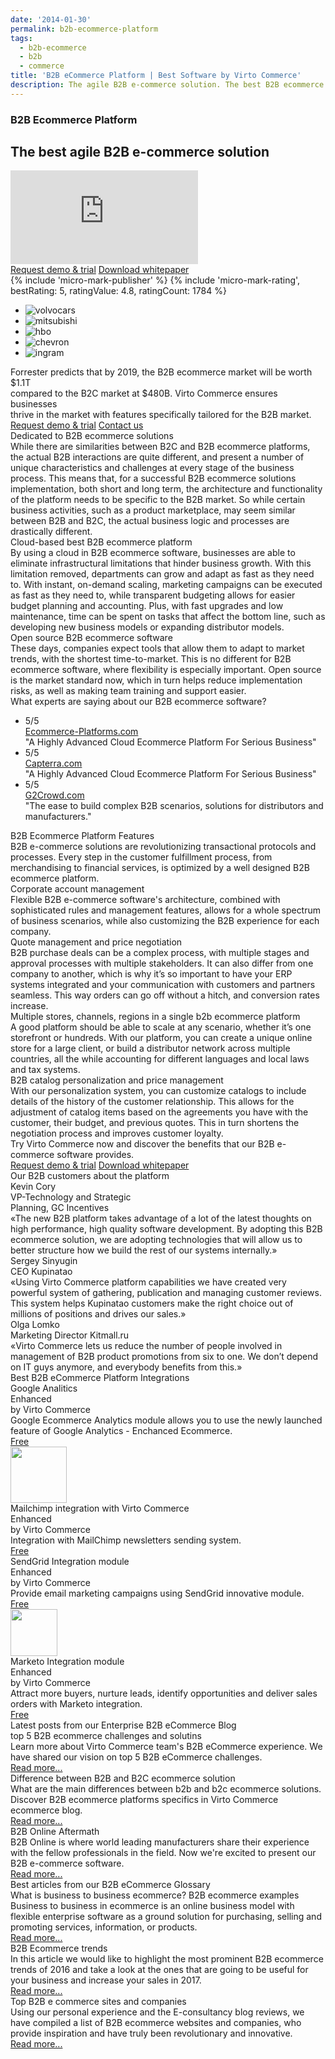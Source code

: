 ```yaml
---
date: '2014-01-30'
permalink: b2b-ecommerce-platform
tags:
  - b2b-ecommerce
  - b2b
  - commerce
title: 'B2B eCommerce Platform | Best Software by Virto Commerce'
description: The agile B2B e-commerce solution. The best B2B ecommerce software developers deserve.
---
```

<section itemscope itemtype="http://schema.org/Article">
    <meta itemprop="author" content="Virtocommerce">
    <meta itemprop="datePublished" content="2017-09-06">
    <meta itemprop="dateModified" content="2018-02-22">
    <section class="enterprise" data-name="section">
        <div class="section-inner responsive">
            <div itemprop="mainEntityOfPage">
                <h1 itemprop="headline" class="section-t">B2B Ecommerce Platform</h1>
                <h2 class="section-descr">The best agile B2B e-commerce solution</h2>
            </div>
            <div class="mac">
                <div class="inner">
                    <iframe id="video" src="https://www.youtube.com/embed/22BMH86RQys?ecver=1" allowfullscreen="" frameborder="0"></iframe>
                </div>
            </div>
            <div class="section-actions">
                <a href="/try-now" class="button white fill">Request demo & trial</a>
                <a href="/features/for-business-professionals" class="button white">Download whitepaper</a>
            </div>
        </div>
    </section>
    <div itemprop="articleBody" class="vc-sections-container">
        <!-- <section class="ecommerce" data-name="section">
        <div class="section-inner responsive">
            <div class="cols">
                <div itemprop="mainEntityOfPage" class="col">
                    <div itemprop="headline" class="section-t">B2B Ecommerce Platform</div>
                    <div class="section-descr">The best agile B2B e-commerce solution</div>
                    <div class="section-actions">
                        <a href="/try-now" class="button white fill">Request demo & trial</a>
                        <a href="/features/for-business-professionals" class="button white">Download whitepaper</a>
                    </div>
                </div>
                <div class="col">
                    <div class="mac">
                        <div class="inner">
                            <iframe id="video" src="https://www.youtube.com/embed/22BMH86RQys?ecver=1" allowfullscreen="" frameborder="0"></iframe>
                        </div>
                    </div>
                </div>
            </div>
        </div>
    </section> -->
        {% include 'micro-mark-publisher' %}
        {% include 'micro-mark-rating', bestRating: 5, ratingValue: 4.8, ratingCount: 1784 %}
        <section class="costumers" data-name="section">
            <ul class="list responsive">
                <li class="list-item">
                    <a class="list-link">
                        <img src="assets/images/casestudies/volvocars-logo.jpg" alt="volvocars" class="list-pic">
                    </a>
                </li>
                <li class="list-item">
                    <a class="list-link">
                        <img src="assets/images/casestudies/mitsubishi.png" alt="mitsubishi" class="list-pic">
                    </a>
                </li>
                <li class="list-item">
                    <a class="list-link">
                        <img src="assets/images/casestudies/hbo.png" alt="hbo" class="list-pic">
                    </a>
                </li>
                <li class="list-item">
                    <a class="list-link">
                        <img src="assets/images/casestudies/chevron.jpg" alt="chevron" class="list-pic">
                    </a>
                </li>
                <li class="list-item">
                    <a class="list-link">
                        <img src="assets/images/casestudies/ingram-micro.png" alt="ingram" class="list-pic">
                    </a>
                </li>
            </ul>
        </section>
        <section class="product-descr" data-name="section">
            <div class="section-inner responsive">
                <div class="product-info">
                    <div class="section-descr">
                        Forrester predicts that by 2019, the B2B eсommerce market will be worth $1.1T <br>
                        compared to the B2C market at $480B. Virto Commerce ensures businesses <br>
                        thrive in the market with features specifically tailored for the B2B market.
                    </div>
                    <div class="section-actions">
                        <a href="/try-now" class="button fill">Request demo &amp; trial</a>
                        <a href="/contact-us" class="button striped">Contact us</a>
                    </div>
                </div>
            </div>
        </section>
        <section class="section" data-name="section">
            <div class="section-row responsive">
                <div class="section-cnt">
                    <div class="section-img">
                        <span itemprop="image" itemscope itemtype="https://schema.org/ImageObject">
                            <img itemprop="url contentUrl" class="section-pic" src="assets/images/b2b/ecommerce-solutions.jpg" alt="">
                            <meta itemprop="width" content="300">
                            <meta itemprop="height" content="186">
                        </span>
                    </div>
                    <div class="section-text">
                        <div class="section-t">Dedicated to B2B ecommerce solutions</div>
                        <div class="section-descr">
                            While there are similarities between B2C and B2B ecommerce platforms, the actual B2B interactions are quite different, and present a number of unique characteristics and challenges at every stage of the business process. This means that, for a successful B2B ecommerce solutions implementation, both short and long term, the architecture and functionality of the platform needs to be specific to the B2B market.  So while certain business activities, such as a product marketplace, may seem similar between B2B and B2C, the actual business logic and processes are drastically different.
                        </div>
                    </div>
                </div>
            </div>
            <div class="section-row responsive">
                <div class="section-cnt">
                    <div class="section-text">
                        <div class="section-t">Cloud-based best B2B ecommerce platform</div>
                        <div class="section-descr">
                            By using a cloud in B2B ecommerce software, businesses are able to eliminate infrastructural limitations that hinder business growth. With this limitation removed, departments can grow and adapt as fast as they need to. With instant, on-demand scaling, marketing campaigns can be executed as fast as they need to, while transparent budgeting allows for easier budget planning and accounting.  Plus, with fast upgrades and low maintenance, time can be spent on tasks that affect the bottom line, such as developing new business models or expanding distributor models.
                        </div>
                    </div>
                    <div class="section-img">
                        <img class="section-pic" src="assets/images/b2b/ecommerce-platform.jpg" alt="">
                    </div>
                </div>
            </div>
            <div class="section-row responsive">
                <div class="section-cnt">
                    <div class="section-img">
                        <img class="section-pic" src="assets/images/b2b/ecommerce-software.jpg" alt="">
                    </div>
                    <div class="section-text">
                        <div class="section-t">Open source B2B ecommerce software</div>
                        <div class="section-descr">
                            These days, companies expect tools that allow them to adapt to market trends, with the shortest time-to-market. This is no different for B2B ecommerce software, where flexibility is especially important.  Open source is the market standard now, which in turn helps reduce implementation risks, as well as making team training and support easier.
                        </div>
                    </div>
                </div>
            </div>
        </section>
        <section class="app-blocks-section" data-name="section">
            <div class="section-inner responsive">
                <div class="section-t">What experts are saying about our B2B ecommerce software?</div>
                <ul class="list list-studios three-items">
                    <li class="list-item">
                        <div class="list-inner">
                            <div class="list-body">
                                <div class="list-t">5/5</div>
                                <div class="list-text"><a href="https://ecommerce-platforms.com/articles/virtocommerce-review-highly-advanced-enterprise-ecommerce-platform-serious-business" target="_blank" rel="nofollow">Ecommerce-Platforms.com</a></div>
                                <div class="list-descr">"A Highly Advanced Cloud Ecommerce Platform For Serious Business"</div>
                            </div>
                        </div>
                    </li>
                    <li class="list-item">
                        <div class="list-inner">
                            <div class="list-body">
                                <div class="list-t">5/5</div>
                                <div class="list-text"><a href="https://www.capterra.com/p/147200/VirtoCommerce/" target="_blank" rel="nofollow">Capterra.com</a></div>
                                <div class="list-descr">
                                    "A Highly Advanced Cloud Ecommerce Platform For Serious Business"
                                </div>
                            </div>
                        </div>
                    </li>
                    <li class="list-item">
                        <div class="list-inner">
                            <div class="list-body">
                                <div class="list-t">5/5</div>
                                <div class="list-text"><a href="https://www.g2crowd.com/products/virtocommerce/reviews" target="_blank" rel="nofollow">G2Crowd.com</a></div>
                                <div class="list-descr">
                                    "The ease to build complex B2B scenarios, solutions for distributors and manufacturers."
                                </div>
                            </div>
                        </div>
                    </li>
                </ul>
            </div>
        </section>
        <section class="ecommerce-features" data-name="section">
            <div class="section-inner responsive">
                <div class="section-t">B2B Ecommerce Platform Features</div>
                <div class="section-descr">
                    B2B e-commerce solutions are revolutionizing transactional protocols and processes. Every step in the customer
                    fulfillment process, from merchandising to financial services, is optimized by a well designed B2B ecommerce
                    platform.
                </div>
                <div class="section-row">
                    <div class="section-cnt">
                        <div class="section-img">
                            <img src="assets/images/b2b/icon-corporate-acc.png" alt="">
                        </div>
                        <div class="section-text">
                            <div class="section-t">Corporate account management</div>
                            <div class="section-descr">
                                Flexible B2B e-commerce software's architecture, combined with sophisticated rules and management features, allows for a whole spectrum of business scenarios, while also customizing the B2B experience for each company.
                            </div>
                        </div>
                    </div>
                </div>
                <div class="section-row">
                    <div class="section-cnt">
                        <div class="section-text">
                            <div class="section-t">Quote management and price negotiation</div>
                            <div class="section-descr">
                                B2B purchase deals can be a complex process, with multiple stages and approval processes with multiple stakeholders. It can also differ from one company to another, which is why it’s so important to have your ERP systems integrated and your communication with customers and partners seamless. This way orders can go off without a hitch, and conversion rates increase.
                            </div>
                        </div>
                        <div class="section-img">
                            <img src="assets/images/b2b/icon-quote-management.png" alt="">
                        </div>
                    </div>
                </div>
                <div class="section-row">
                    <div class="section-cnt">
                        <div class="section-img">
                            <img src="assets/images/b2b/icon-multiple-stores.png" alt="">
                        </div>
                        <div class="section-text">
                            <div class="section-t">Multiple stores, channels, regions in a single b2b ecommerce platform</div>
                            <div class="section-descr">
                                A good platform should be able to scale at any scenario, whether it’s one storefront or hundreds. With our platform, you can create a unique online store for a large client, or build a distributor network across multiple countries, all the while accounting for different languages and local laws and tax systems.
                            </div>
                        </div>
                    </div>
                </div>
                <div class="section-row">
                    <div class="section-cnt">
                        <div class="section-text">
                            <div class="section-t">B2B catalog personalization and price management</div>
                            <div class="section-descr">
                                With our personalization system, you can customize catalogs to include details of the history of the customer relationship. This allows for the adjustment of catalog items based on the agreements you have with the customer, their budget, and previous quotes. This in turn shortens the negotiation process and improves customer loyalty.
                            </div>
                        </div>
                        <div class="section-img">
                            <img src="assets/images/b2b/icon-catalog.png" alt="">
                        </div>
                    </div>
                </div>
                <div class="mini">
                    Try Virto Commerce now and discover the benefits that our B2B e-commerce software provides.
                </div>
                <div class="section-actions">
                    <a href="/try-now" class="button fill">Request demo & trial</a>
                    <a href="/download-b2b-whitepaper" class="button striped">Download whitepaper</a>
                </div>
            </div>
        </section>
        <section class="b2b-customers" data-name="section">
            <div class="section-inner responsive">
                <div class="section-t">Our B2B customers about the platform</div>
                <div class="cols">
                    <div class="col">
                        <div class="customer-info">
                            <img src="assets/images/b2b/kevin.jpg" alt="" class="customer-pic">
                            <div class="customer-other">
                                <div class="customer-name">Kevin Cory</div>
                                <div class="customer-descr">
                                    VP-Technology and Strategic <br>
                                    Planning, GC Incentives
                                </div>
                            </div>
                        </div>
                        <div class="customer-text">
                            «The new B2B platform takes advantage of a lot of the latest thoughts on high performance, high quality software development. By adopting this B2B ecommerce solution, we are adopting technologies that will allow us to better structure how we build the rest of our systems internally.»
                        </div>
                    </div>
                    <div class="col">
                        <div class="customer-info">
                            <img src="assets/images/b2b/sergey.jpg" alt="" class="customer-pic">
                            <div class="customer-other">
                                <div class="customer-name">Sergey Sinyugin</div>
                                <div class="customer-descr">
                                    CEO Kupinatao
                                </div>
                            </div>
                        </div>
                        <div class="customer-text">
                            «Using Virto Commerce platform capabilities we have created very powerful system of gathering, publication and managing customer reviews. This system helps Kupinatao customers make the right choice out of millions of positions and drives our sales.»
                        </div>
                    </div>
                    <div class="col">
                        <div class="customer-info">
                            <img src="assets/images/b2b/lomko.jpg" alt="" class="customer-pic">
                            <div class="customer-other">
                                <div class="customer-name">Olga Lomko</div>
                                <div class="customer-descr">
                                    Marketing Director Kitmall.ru
                                </div>
                            </div>
                        </div>
                        <div class="customer-text">
                            «Virto Commerce lets us reduce the number of people involved in management of B2B product promotions from six to one. We don’t depend on IT guys anymore, and everybody benefits from this.»
                        </div>
                    </div>
                </div>
            </div>
        </section>
        <section class="app-blocks-section" data-name="section">
            <div class="section-inner responsive">
                <div class="section-t">Best B2B eCommerce Platform Integrations</div>
                <div class="cols">
                    <div class="col">
                        <div class="integration-item">
                            <div class="integration-img">
                                <img src="assets/images/b2b/icon-google.png" alt="">
                            </div>
                            <div class="integration-t">
                                Google Analitics <br>Enhanced
                            </div>
                            <div class="integration-name">
                                by Virto Commerce
                            </div>
                            <div class="integration-descr">
                                Google Ecommerce
                                Analytics module allows
                                you to use the newly launched
                                feature of Google Analytics -
                                Enchanced Ecommerce.
                            </div>
                            <a href="/apps/extensions/google-analytics-enhanced-ecommerce" class="integration-status">Free</a>
                        </div>
                    </div>
                    <div class="col">
                        <div class="integration-item">
                            <div class="integration-img">
                                <img style="height:90px;" src="//vc4prod.blob.core.windows.net/catalog/3f99c499-cd54-4fa7-8ffe-26e9eeae1ca0.png" alt="">
                            </div>
                            <div class="integration-t">
                                Mailchimp integration with Virto Commerce <br>Enhanced
                            </div>
                            <div class="integration-name">
                                by Virto Commerce
                            </div>
                            <div class="integration-descr">
                                Integration with MailChimp
                                newsletters sending system.
                            </div>
                            <a href="/apps/extensions/mailchimp" class="integration-status">Free</a>
                        </div>
                    </div>
                    <div class="col">
                        <div class="integration-item">
                            <div class="integration-img">
                                <img src="assets/images/b2b/icon-sendgrid.png" alt="">
                            </div>
                            <div class="integration-t">
                                SendGrid Integration module <br>Enhanced
                            </div>
                            <div class="integration-name">
                                by Virto Commerce
                            </div>
                            <div class="integration-descr">
                                Provide email
                                marketing campaigns using
                                SendGrid innovative module.
                            </div>
                            <a href="/apps/extensions/sendgrid-email-marketing" class="integration-status">Free</a>
                        </div>
                    </div>
                    <div class="col">
                        <div class="integration-item">
                            <div class="integration-img">
                                <img style="height:75px;" src="//vc4prod.blob.core.windows.net/catalog/FHQ-67784017/NewLogo.jpg" alt="">
                            </div>
                            <div class="integration-t">
                                Marketo Integration module <br>Enhanced
                            </div>
                            <div class="integration-name">
                                by Virto Commerce
                            </div>
                            <div class="integration-descr">
                                Attract more buyers,
                                nurture leads,
                                identify opportunities
                                and deliver sales orders
                                with Marketo integration.
                            </div>
                            <a href="/apps/extensions/marketo-marketing-automation" class="integration-status">Free</a>
                        </div>
                    </div>
                </div>
            </div>
        </section>
        <section class="latest-posts" data-name="section">
            <div class="section-inner responsive">
                <div class="section-t">Latest posts from our Enterprise B2B eCommerce Blog</div>
                <div class="cols">
                    <div class="col">
                        <div class="post-item">
                            <div class="post-img">
                                <img class="post-pic" src="assets/images/blog/b2becommerce.jpg" alt="">
                            </div>
                            <div class="post-t">top 5 B2B ecommerce challenges and solutins</div>
                            <div class="post-descr">
                                Learn more about Virto Commerce team's B2B eCommerce experience. We have shared our vision on top 5 B2B eCommerce challenges.
                            </div>
                            <a href="{{ '/blog/top5-b2b-ecommerce-challenges' | absolute_url }}" class="post-link">Read more...</a>
                        </div>
                    </div>
                    <div class="col">
                        <div class="post-item">
                            <div class="post-img">
                                <img class="post-pic" src="assets/images/blog/b2b-b2c-difference.png" alt="">
                            </div>
                            <div class="post-t">Difference between B2B and B2C ecommerce solution</div>
                            <div class="post-descr">
                                What are the main differences between b2b and b2c ecommerce solutions. Discover B2B ecommerce platforms specifics in Virto Commerce ecommerce blog.
                            </div>
                            <a href="{{ '/blog/difference-between-b2b-and-b2c-ecommerce-solution' | absolute_url }}" class="post-link">Read more...</a>
                        </div>
                    </div>
                    <div class="col">
                        <div class="post-item">
                            <div class="post-img">
                                <img class="post-pic" src="assets/images/blog/B2B-Online-Aftermath.jpg" alt="">
                            </div>
                            <div class="post-t">B2B Online Aftermath</div>
                            <div class="post-descr">
                                B2B Online is where world leading manufacturers share their experience with the fellow professionals in the field. Now we're excited to present our B2B e-commerce software.
                            </div>
                            <a href="{{ '/blog/b2b-online-aftermath' | absolute_url }}" class="post-link">Read more...</a>
                        </div>
                    </div>
                </div>
            </div>
        </section>
        <section class="best-articles-section" data-name="section">
            <div class="section-inner responsive">
                <div class="section-t">Best articles from our B2B eCommerce Glossary</div>
                <div class="cols">
                    <div class="col">
                        <div class="post-item">
                            <div class="post-img">
                                <img class="post-pic" src="assets/images/what-is-b2b-ecommerce.jpg" alt="">
                            </div>
                            <div class="post-t">What is business to business ecommerce? B2B ecommerce examples</div>
                            <div class="post-descr">
                                Business to business in ecommerce is an online business model with flexible enterprise software as a ground solution for purchasing, selling and promoting services, information, or products.
                            </div>
                            <a href="{{ '/glossary/what-is-b2b-ecommerce' | absolute_url }}" class="post-link">Read more...</a>
                        </div>
                    </div>
                    <div class="col">
                        <div class="post-item">
                            <div class="post-img">
                                <img class="post-pic" src="assets/images/blog/top-4-challenges-in-enterprise.jpg" alt="">
                            </div>
                            <div class="post-t">B2B Ecommerce trends</div>
                            <div class="post-descr">
                                In this article we would like to highlight the most prominent B2B ecommerce trends of 2016 and take a look at the ones that are going to be useful for your business and increase your sales in 2017.
                            </div>
                            <a href="{{ '/glossary/b2b-ecommerce-trends' | absolute_url }}" class="post-link">Read more...</a>
                        </div>
                    </div>
                    <div class="col">
                        <div class="post-item">
                            <div class="post-img">
                                <img class="post-pic" src="assets/images/blog/vc-latest-updates.jpg" alt="">
                            </div>
                            <div class="post-t">Top B2B e commerce sites and companies</div>
                            <div class="post-descr">
                                Using our personal experience and the E-consultancy blog reviews, we have compiled a list of B2B ecommerce websites and companies, who provide inspiration and have truly been revolutionary and innovative.
                            </div>
                            <a href="{{ '/glossary/b2b-ecommerce-companies-websites' | absolute_url }}" class="post-link">Read more...</a>
                        </div>
                    </div>
                </div>
            </div>
        </section>
    </div>
</section>
